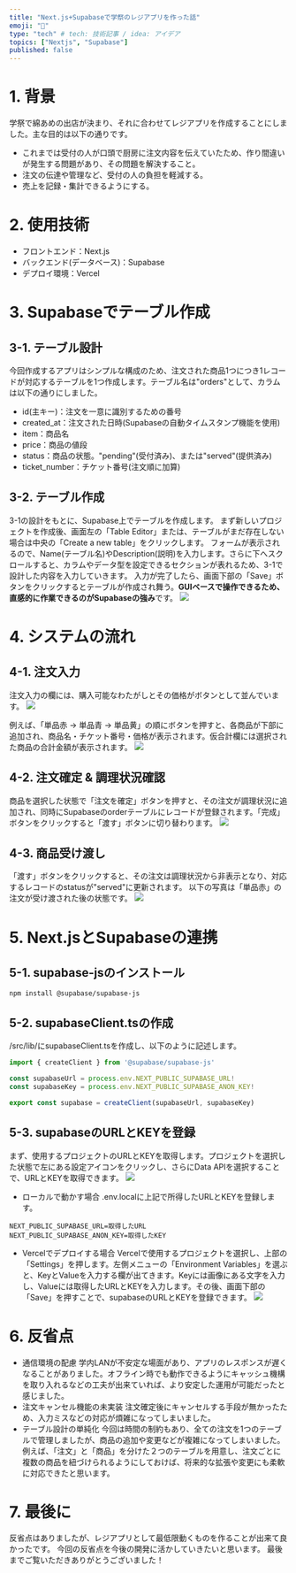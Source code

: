 ```yaml
---
title: "Next.js+Supabaseで学祭のレジアプリを作った話"
emoji: "🙌"
type: "tech" # tech: 技術記事 / idea: アイデア
topics: ["Nextjs", "Supabase"]
published: false
---
```

# 1. 背景
学祭で綿あめの出店が決まり、それに合わせてレジアプリを作成することにしました。主な目的は以下の通りです。
- これまでは受付の人が口頭で厨房に注文内容を伝えていたため、作り間違いが発生する問題があり、その問題を解決すること。
- 注文の伝達や管理など、受付の人の負担を軽減する。
- 売上を記録・集計できるようにする。

# 2. 使用技術
- フロントエンド：Next.js
- バックエンド(データベース)：Supabase
- デプロイ環境：Vercel

# 3. Supabaseでテーブル作成
## 3-1. テーブル設計
今回作成するアプリはシンプルな構成のため、注文された商品1つにつき1レコードが対応するテーブルを1つ作成します。テーブル名は"orders"として、カラムは以下の通りにしました。
- id(主キー)：注文を一意に識別するための番号
- created_at：注文された日時(Supabaseの自動タイムスタンプ機能を使用)
- item：商品名
- price：商品の値段
- status：商品の状態。"pending"(受付済み)、または"served"(提供済み)
- ticket_number：チケット番号(注文順に加算)

## 3-2. テーブル作成
3-1の設計をもとに、Supabase上でテーブルを作成します。
まず新しいプロジェクトを作成後、画面左の「Table Editor」または、テーブルがまだ存在しない場合は中央の「Create a new table」をクリックします。
フォームが表示されるので、Name(テーブル名)やDescription(説明)を入力します。さらに下へスクロールすると、カラムやデータ型を設定できるセクションが表れるため、3-1で設計した内容を入力していきます。
入力が完了したら、画面下部の「Save」ボタンをクリックするとテーブルが作成され舞う。**GUIベースで操作できるため、直感的に作業できるのがSupabaseの強み**です。
![](/images/0.png)

# 4. システムの流れ
## 4-1. 注文入力
注文入力の欄には、購入可能なわたがしとその価格がボタンとして並んでいます。
![](/images/1.png)

例えば、「単品赤 → 単品青 → 単品黄」の順にボタンを押すと、各商品が下部に追加され、商品名・チケット番号・価格が表示されます。仮合計欄には選択された商品の合計金額が表示されます。
![](/images/2.png)

## 4-2. 注文確定 & 調理状況確認
商品を選択した状態で「注文を確定」ボタンを押すと、その注文が調理状況に追加され、同時にSupabaseのorderテーブルにレコードが登録されます。「完成」ボタンをクリックすると「渡す」ボタンに切り替わります。
![](/images/3.png)

## 4-3. 商品受け渡し
「渡す」ボタンをクリックすると、その注文は調理状況から非表示となり、対応するレコードのstatusが"served"に更新されます。
以下の写真は「単品赤」の注文が受け渡された後の状態です。
![](/images/4.png)

# 5. Next.jsとSupabaseの連携
## 5-1. supabase-jsのインストール
```sh:Terminal
npm install @supabase/supabase-js
```

## 5-2. supabaseClient.tsの作成
/src/lib/にsupabaseClient.tsを作成し、以下のように記述します。
```ts:supabaseClient.ts
import { createClient } from '@supabase/supabase-js'

const supabaseUrl = process.env.NEXT_PUBLIC_SUPABASE_URL!
const supabaseKey = process.env.NEXT_PUBLIC_SUPABASE_ANON_KEY!

export const supabase = createClient(supabaseUrl, supabaseKey)
```

## 5-3. supabaseのURLとKEYを登録
まず、使用するプロジェクトのURLとKEYを取得します。プロジェクトを選択した状態で左にある設定アイコンをクリックし、さらにData APIを選択することで、URLとKEYを取得できます。
![](/images/5.png)

- ローカルで動かす場合
.env.localに上記で所得したURLとKEYを登録します。
```:.env.local
NEXT_PUBLIC_SUPABASE_URL=取得したURL
NEXT_PUBLIC_SUPABASE_ANON_KEY=取得したKEY
```

- Vercelでデプロイする場合
Vercelで使用するプロジェクトを選択し、上部の「Settings」を押します。左側メニューの「Environment Variables」を選ぶと、KeyとValueを入力する欄が出てきます。Keyには画像にある文字を入力し、Valueには取得したURLとKEYを入力します。その後、画面下部の「Save」を押すことで、supabaseのURLとKEYを登録できます。
![](/images/6.png)

# 6. 反省点
- 通信環境の配慮
学内LANが不安定な場面があり、アプリのレスポンスが遅くなることがありました。オフライン時でも動作できるようにキャッシュ機構を取り入れるなどの工夫が出来ていれば、より安定した運用が可能だったと感じました。
- 注文キャンセル機能の未実装
注文確定後にキャンセルする手段が無かったため、入力ミスなどの対応が煩雑になってしまいました。
- テーブル設計の単純化
今回は時間の制約もあり、全ての注文を1つのテーブルで管理しましたが、商品の追加や変更などが複雑になってしまいました。例えば、「注文」と「商品」を分けた２つのテーブルを用意し、注文ごとに複数の商品を紐づけられるようにしておけば、将来的な拡張や変更にも柔軟に対応できたと思います。

# 7. 最後に
反省点はありましたが、レジアプリとして最低限動くものを作ることが出来て良かったです。
今回の反省点を今後の開発に活かしていきたいと思います。
最後までご覧いただきありがとうございました！